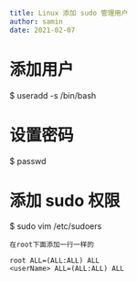 ```yaml
title: Linux 添加 sudo 管理用户
author: samin
date: 2021-02-07
```

# 添加用户

$ useradd -s /bin/bash <userName>

# 设置密码

$ passwd <userName>

# 添加 sudo 权限

$ sudo vim /etc/sudoers

```
在root下面添加一行一样的

root ALL=(ALL:ALL) ALL
<userName> ALL=(ALL:ALL) ALL
```
